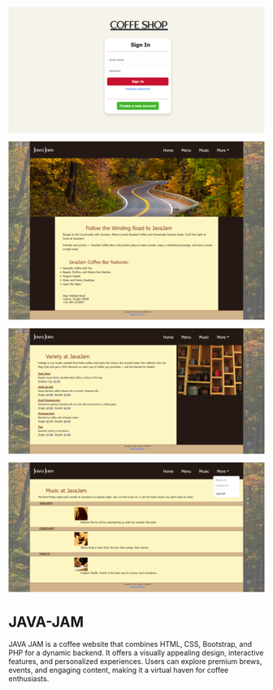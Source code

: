 ![Mode](images/JAVA-JAMlogin.png)


![Mode](images/JAVA-JAMhome.png)


![Mode](images/JAVA-JAMmenu.png)


![Mode](images/JAVA-JAMmusic.png)


# JAVA-JAM
JAVA JAM is a coffee website that combines HTML, CSS, Bootstrap, and PHP for a dynamic backend. It offers a visually appealing design, interactive features, and personalized experiences. Users can explore premium brews, events, and engaging content, making it a virtual haven for coffee enthusiasts.
